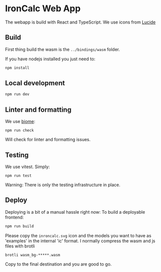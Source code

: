 # IronCalc Web App

The webapp is build with React and TypeScript. We use icons from [Lucide](https://lucide.dev/)

## Build

First thing build the wasm is the `../bindings/wasm` folder.

If you have nodejs installed you just need to:

```bash
npm install
```

## Local development


```bash
npm run dev
```

## Linter and formatting

We use [biome](https://biomejs.dev/):

```
npm run check
```

Will check for linter and formatting issues.

## Testing

We use vitest. Simply:

```
npm run test
```

Warning: There is only the testing infrastructure in place.

## Deploy

Deploying is a bit of a manual hassle right now:
To build a deployable frontend:

```bash
npm run build
```

Please copy the `inroncalc.svg` icon and the models you want to have as 'examples' in the internal 'ic' format.
I normally compress the wasm and js files with brotli

```
brotli wasm_bg-*****.wasm
```

Copy to the final destination and you are good to go.